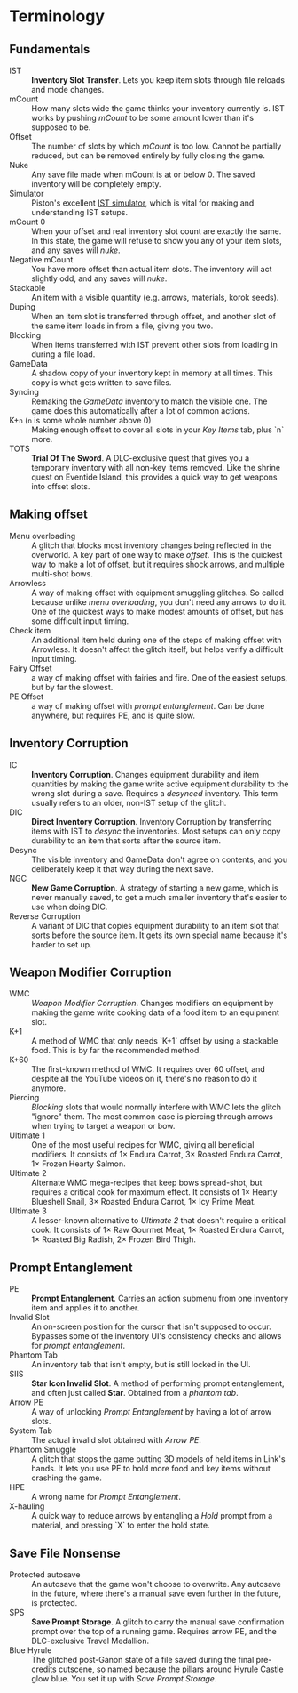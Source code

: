 # Terminology

## Fundamentals

<dl>
<dt>IST</dt>
<dd><strong>Inventory Slot Transfer</strong>. Lets you keep item slots through file reloads and mode changes.</dd>

<dt>mCount</dt>
<dd>How many slots wide the game thinks your inventory currently is. IST works by pushing <em>mCount</em> to be some amount lower than it's supposed to be.</dd>

<dt>Offset</dt>
<dd>The number of slots by which <em>mCount</em> is too low. Cannot be partially reduced, but can be removed entirely by fully closing the game.</dd>

<dt>Nuke</dt>
<dd>Any save file made when mCount is at or below 0. The saved inventory will be completely empty.</dd>

<dt>Simulator</dt>
<dd>Piston's excellent <a href="https://ist.itntpiston.app/">IST simulator</a>, which is vital for making and understanding IST setups.</dd>

<dt>mCount 0</dt>
<dd>When your offset and real inventory slot count are exactly the same. In this state, the game will refuse to show you any of your item slots, and any saves will <em>nuke</em>.</dd>

<dt>Negative mCount</dt>
<dd>You have more offset than actual item slots. The inventory will act slightly odd, and any saves will <em>nuke</em>.</dd>

<dt>Stackable</dt>
<dd>An item with a visible quantity (e.g. arrows, materials, korok seeds).</dd>

<dt>Duping</dt>
<dd>When an item slot is transferred through offset, and another slot of the same item loads in from a file, giving you two.</dd>

<dt>Blocking</dt>
<dd>When items transferred with IST prevent other slots from loading in during a file load.</dd>

<dt>GameData</dt>
<dd>A shadow copy of your inventory kept in memory at all times. This copy is what gets written to save files.</dd>

<dt>Syncing</dt>
<dd>Remaking the <em>GameData</em> inventory to match the visible one. The game does this automatically after a lot of common actions.</dd>

<dt>K+<code>n</code> (<code>n</code> is some whole number above 0)</dt>
<dd>Making enough offset to cover all slots in your <em>Key Items</em> tab, plus `n` more.</dd>

<dt>TOTS</dt>
<dd><strong>Trial Of The Sword</strong>. A DLC-exclusive quest that gives you a temporary inventory with all non-key items removed. Like the shrine quest on Eventide Island, this provides a quick way to get weapons into offset slots.</dd>

## Making offset

<dt>Menu overloading</dt>
<dd>A glitch that blocks most inventory changes being reflected in the overworld. A key part of one way to make <em>offset</em>. This is the quickest way to make a lot of offset, but it requires shock arrows, and multiple multi-shot bows.</dd>

<dt>Arrowless</dt>
<dd>A way of making offset with equipment smuggling glitches. So called because unlike <em>menu overloading</em>, you don't need any arrows to do it. One of the quickest ways to make modest amounts of offset, but has some difficult input timing.</dd>

<dt>Check item</dt>
<dd>An additional item held during one of the steps of making offset with Arrowless. It doesn't affect the glitch itself, but helps verify a difficult input timing.</dd>

<dt>Fairy Offset</dt>
<dd>a way of making offset with fairies and fire. One of the easiest setups, but by far the slowest.</dd>

<dt>PE Offset</dt>
<dd>a way of making offset with <em>prompt entanglement</em>. Can be done anywhere, but requires PE, and is quite slow.</dd>

## Inventory Corruption

<dt>IC</dt>
<dd><strong>Inventory Corruption</strong>. Changes equipment durability and item quantities by making the game write active equipment durability to the wrong slot during a save. Requires a <em>desynced</em> inventory. This term usually refers to an older, non-IST setup of the glitch.

<dt>DIC</dt>
<dd><strong>Direct Inventory Corruption</strong>. Inventory Corruption by transferring items with IST to <em>desync</em> the inventories. Most setups can only copy durability to an item that sorts after the source item.</dd>

<dt>Desync</dt>
<dd>The visible inventory and GameData don't agree on contents, and you deliberately keep it that way during the next save.</dd>

<dt>NGC</dt>
<dd><strong>New Game Corruption</strong>. A strategy of starting a new game, which is never manually saved, to get a much smaller inventory that's easier to use when doing DIC.</dd>

<dt>Reverse Corruption</dt>
<dd>A variant of DIC that copies equipment durability to an item slot that sorts before the source item. It gets its own special name because it's harder to set up.</dd>

## Weapon Modifier Corruption

<dt>WMC</dt>
<dd><em>Weapon Modifier Corruption</em>. Changes modifiers on equipment by making the game write cooking data of a food item to an equipment slot.</dd>

<dt>K+1</dt>
<dd>A method of WMC that only needs `K+1` offset by using a stackable food. This is by far the recommended method.</dd>

<dt>K+60</dt>
<dd>The first-known method of WMC. It requires over 60 offset, and despite all the YouTube videos on it, there's no reason to do it anymore.</dd>

<dt>Piercing</dt>
<dd><em>Blocking</em> slots that would normally interfere with WMC lets the glitch "ignore" them. The most common case is piercing through arrows when trying to target a weapon or bow.</dd>

<dt>Ultimate 1</dt>
<dd>One of the most useful recipes for WMC, giving all beneficial modifiers. It consists of 1× Endura Carrot, 3× Roasted Endura Carrot, 1× Frozen Hearty Salmon.</dd>

<dt>Ultimate 2</dt>
<dd>Alternate WMC mega-recipes that keep bows spread-shot, but requires a critical cook for maximum effect. It consists of 1× Hearty Blueshell Snail, 3× Roasted Endura Carrot, 1× Icy Prime Meat.</dd>

<dt>Ultimate 3</dt>
<dd>A lesser-known alternative to <em>Ultimate 2</em> that doesn't require a critical cook. It consists of 1× Raw Gourmet Meat, 1× Roasted Endura Carrot, 1× Roasted Big Radish, 2× Frozen Bird Thigh.</dd>

## Prompt Entanglement

<dt>PE</dt>
<dd><strong>Prompt Entanglement</strong>. Carries an action submenu from one inventory item and applies it to another.</dd>

<dt>Invalid Slot</dt>
<dd>An on-screen position for the cursor that isn't supposed to occur. Bypasses some of the inventory UI's consistency checks and allows for <em>prompt entanglement</em>.</dd>

<dt>Phantom Tab</dt>
<dd>An inventory tab that isn't empty, but is still locked in the UI.</dd>

<dt>SIIS</dt>
<dd><strong>Star Icon Invalid Slot</strong>. A method of performing </em>prompt entanglement</em>, and often just called <strong>Star</strong>. Obtained from a <em>phantom tab</em>.</dd>

<dt>Arrow PE</dt>
<dd>A way of unlocking <em>Prompt Entanglement</em> by having a lot of arrow slots.</dd>

<dt>System Tab</dt>
<dd>The actual invalid slot obtained with <em>Arrow PE</em>.</dd>

<dt>Phantom Smuggle</dt>
<dd>A glitch that stops the game putting 3D models of held items in Link's hands. It lets you use PE to hold more food and key items without crashing the game.</dd>

<dt>HPE</dt>
<dd>A wrong name for <em>Prompt Entanglement</em>.</dd>

<dt>X-hauling</dt>
<dd>A quick way to reduce arrows by entangling a <em>Hold</em> prompt from a material, and pressing `X` to enter the hold state.</dd>

## Save File Nonsense

<dt>Protected autosave</dt>
<dd>An autosave that the game won't choose to overwrite. Any autosave in the future, where there's a manual save even further in the future, is protected.</dd>

<dt>SPS</dt>
<dd><strong>Save Prompt Storage</strong>. A glitch to carry the manual save confirmation prompt over the top of a running game. Requires arrow PE, and the DLC-exclusive Travel Medallion.</dd>

<dt>Blue Hyrule</dt>
<dd>The glitched post-Ganon state of a file saved during the final pre-credits cutscene, so named because the pillars around Hyrule Castle glow blue. You set it up with <em>Save Prompt Storage</em>.</dd>